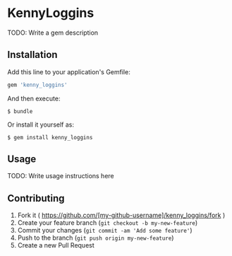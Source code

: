 # KennyLoggins

TODO: Write a gem description

## Installation

Add this line to your application's Gemfile:

```ruby
gem 'kenny_loggins'
```

And then execute:

    $ bundle

Or install it yourself as:

    $ gem install kenny_loggins

## Usage

TODO: Write usage instructions here

## Contributing

1. Fork it ( https://github.com/[my-github-username]/kenny_loggins/fork )
2. Create your feature branch (`git checkout -b my-new-feature`)
3. Commit your changes (`git commit -am 'Add some feature'`)
4. Push to the branch (`git push origin my-new-feature`)
5. Create a new Pull Request
